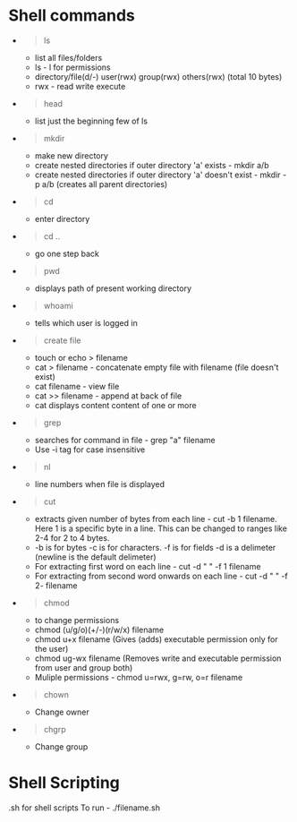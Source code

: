 # Shell commands

- > ls
  - list all files/folders
  - ls - l for permissions
  - directory/file(d/-) user(rwx) group(rwx) others(rwx) (total 10 bytes)
  - rwx - read write execute
- > head
  - list just the beginning few of ls
- > mkdir
  - make new directory
  - create nested directories if outer directory 'a' exists - mkdir a/b
  - create nested directories if outer directory 'a' doesn't exist - mkdir -p a/b (creates all parent directories)
- > cd
  - enter directory
- > cd ..
  - go one step back
- > pwd
  - displays path of present working directory
- > whoami
  - tells which user is logged in
- > create file
  - touch or echo > filename
  - cat > filename - concatenate empty file with filename (file doesn't exist)
  - cat filename - view file
  - cat >> filename - append at back of file
  - cat displays content content of one or more
- > grep
  - searches for command in file - grep "a" filename
  - Use -i tag for case insensitive
- > nl
  - line numbers when file is displayed
- > cut

  - extracts given number of bytes from each line - cut -b 1 filename. Here 1 is a specific byte in a line. This can be changed to ranges like 2-4 for 2 to 4 bytes.
  - -b is for bytes
    -c is for characters.
    -f is for fields
    -d is a delimeter (newline is the default delimeter)
  - For extracting first word on each line - cut -d " " -f 1 filename
  - For extracting from second word onwards on each line - cut -d " " -f 2- filename

- > chmod

  - to change permissions
  - chmod (u/g/o)(+/-)(r/w/x) filename
  - chmod u+x filename (Gives (adds) executable permission only for the user)
  - chmod ug-wx filename (Removes write and executable permission from user and group both)
  - Muliple permissions - chmod u=rwx, g=rw, o=r filename

- > chown

  - Change owner

- > chgrp
  - Change group

# Shell Scripting

.sh for shell scripts
To run -
./filename.sh
